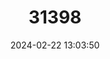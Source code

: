 ---
title: "31398"
category: "Mangifera superba"
draft: false
date: 2024-02-22 13:03:50
languages:
  Malay: ["Binjai"]
---
